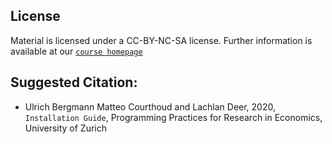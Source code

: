 ## License

Material is licensed under a CC-BY-NC-SA license. Further information is available at our [`course homepage`](pp4rs.github.io/2020-uzh)

## Suggested Citation:

* Ulrich Bergmann Matteo Courthoud and Lachlan Deer, 2020, `Installation Guide`, Programming Practices for Research in Economics, University of Zurich